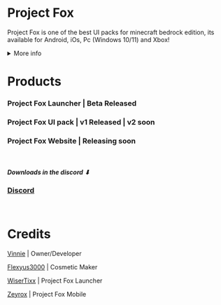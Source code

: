 # Project Fox

Project Fox is one of the best UI packs for minecraft bedrock edition, its available for Android, iOs, Pc (Windows 10/11) and Xbox!

<Details>
<summary>More info</summary>
It has a lot of cool features like ArmorHud (Made by Ambient https://github.com/Ambiennt), Debug menu, Custom Crosshair, and much more!
And of course, since its a UI pack it changes the Minecraft User Interface (Menu's).
It changes the:
- Main Menu
- Chat Screen
- Pause Screen
- Select World Screen
- Loading Screen
</Details>

# Products

### Project Fox Launcher | Beta Released

### Project Fox UI pack | v1 Released | v2 soon

### Project Fox Website | Releasing soon

<br/>

##### Downloads in the discord ⬇
### [Discord](https://discord.io/projectfox)

<br/>

# Credits

[Vinnie](https://github.com/VinnieTheFox) | Owner/Developer

[Flexyus3000](https://github.com/Flexyus) | Cosmetic Maker

[WiserTixx](https://github.com/WiserTixx) | Project Fox Launcher

[Zeyrox](https://github.com/Zeyrox1090) | Project Fox Mobile
